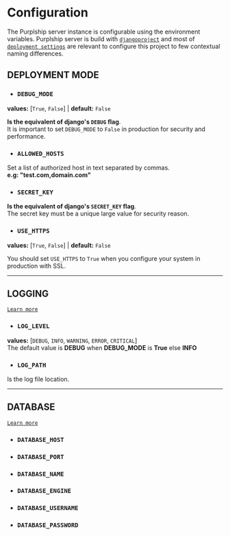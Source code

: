 # Configuration

The Purplship server instance is configurable using the environment variables. Purplship server is build with [`djangoproject`](https://www.djangoproject.com/) and most of [`deployment settings`](https://docs.djangoproject.com/en/3.1/howto/deployment/checklist/) are relevant to configure this project to few contextual naming differences.

## DEPLOYMENT MODE

- ### `DEBUG_MODE`

**values:** [`True`, `False`] | **default:** `False`

**Is the equivalent of django's `DEBUG` flag**. \
It is important to set `DEBUG_MODE` to `False` in production for security and performance.

- ### `ALLOWED_HOSTS`

Set a list of authorized host in text separated by commas. \
**e.g: "test.com,domain.com"**

- ### `SECRET_KEY`

**Is the equivalent of django's `SECRET_KEY` flag**. \
The secret key must be a unique large value for security reason.

- ### `USE_HTTPS`

**values:** [`True`, `False`] | **default:** `False`

You should set `USE_HTTPS` to `True` when you configure your system in production with SSL.

---

## LOGGING

[`Learn more`](https://docs.djangoproject.com/en/3.1/topics/logging/)

- ### `LOG_LEVEL`

**values:** [`DEBUG`, `INFO`, `WARNING`, `ERROR`, `CRITICAL`] \
The default value is **DEBUG** when **DEBUG_MODE** is **True** else **INFO**

- ### `LOG_PATH`

Is the log file location.

---

## DATABASE

[`Learn more`](https://docs.djangoproject.com/en/3.1/ref/settings/#databases)

- ### `DATABASE_HOST`

- ### `DATABASE_PORT`

- ### `DATABASE_NAME`

- ### `DATABASE_ENGINE`

- ### `DATABASE_USERNAME`

- ### `DATABASE_PASSWORD`
